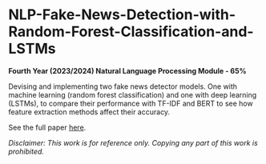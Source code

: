 # NLP-Fake-News-Detection-with-Random-Forest-Classification-and-LSTMs
**Fourth Year (2023/2024) Natural Language Processing Module - 65%**

Devising and implementing two fake news detector models. One with machine learning (random forest classification) and one with deep learning (LSTMs), to compare their performance with TF-IDF and BERT to see how feature extraction methods affect their accuracy.

See the full paper [here](https://github.com/hashimh4/NLP-Fake-News-Detection-with-Random-Forest-Classification-and-LSTMs/blob/main/fake_new_evaluating_TF-IDF_against_BERT.pdf).

_Disclaimer: This work is for reference only. Copying any part of this work is prohibited._

